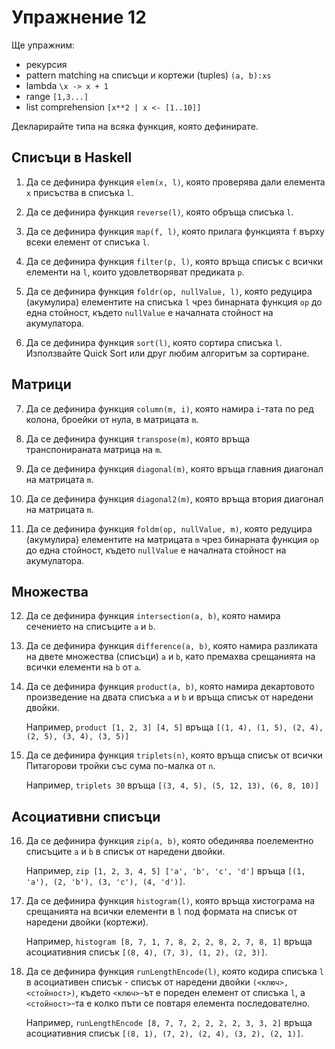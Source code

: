 Упражнение 12
=============

Ще упражним:
- рекурсия
- pattern matching на списъци и кортежи (tuples) `(a, b):xs`
- lambda `\x -> x + 1`
- range `[1,3...]`
- list comprehension `[x**2 | x <- [1..10]]`

Декларирайте типа на всяка функция, която дефинирате.

Списъци в Haskell
-----------------

1. Да се дефинира функция `elem(x, l)`, която
проверява дали елемента `x` присъства в списъка `l`.

2. Да се дефинира функция `reverse(l)`, която обръща списъка `l`.

3. Да се дефинира функция `map(f, l)`, която
прилага функцията `f` върху всеки елемент от списъка `l`.

4. Да се дефинира функция `filter(p, l)`, която
връща списък с всички елементи на `l`, които
удовлетворяват предиката `p`.

5. Да се дефинира функция `foldr(op, nullValue, l)`, която
редуцира (акумулира) елементите на списъка `l` чрез бинарната функция `op`
до една стойност, където `nullValue` е началната стойност на акумулатора.

6. Да се дефинира функция `sort(l)`, която сортира списъка `l`.
Използвайте Quick Sort или друг любим алгоритъм за сортиране.

Матрици
-------

7. Да се дефинира функция `column(m, i)`, която
намира `i`-тата по ред колона, броейки от нула, в матрицата `m`.

8. Да се дефинира функция `transpose(m)`, която
връща транспонираната матрица на `m`.

9. Да се дефинира функция `diagonal(m)`, която
връща главния диагонал на матрицата `m`.

10. Да се дефинира функция `diagonal2(m)`, която
връща втория диагонал на матрицата `m`.

11. Да се дефинира функция `foldm(op, nullValue, m)`, която
редуцира (акумулира) елементите на матрицата `m` чрез бинарната функция `op`
до една стойност, където `nullValue` е началната стойност на акумулатора.

Множества
---------

12. Да се дефинира функция `intersection(a, b)`, която
намира сечението на списъците `a` и `b`.

13. Да се дефинира функция `difference(a, b)`, която
намира разликата на двете множества (списъци) `a` и `b`, като
премахва срещанията на всички елементи на `b` от `a`.

14. Да се дефинира функция `product(a, b)`, която
намира декартовото произведение на двата списъка `a` и `b`
и връща списък от наредени двойки.

    Например, `product [1, 2, 3] [4, 5]` връща
    `[(1, 4), (1, 5), (2, 4), (2, 5), (3, 4), (3, 5)]`

15. Да се дефинира функция `triplets(n)`, която
връща списък от всички Питагорови тройки със сума по-малка от `n`.

    Например, `triplets 30` връща `[(3, 4, 5), (5, 12, 13), (6, 8, 10)]`

Асоциативни списъци
-------------------

16. Да се дефинира функция `zip(a, b)`, която
обединява поелементно списъците `a` и `b` в списък от наредени двойки.

    Например, `zip [1, 2, 3, 4, 5] ['a', 'b', 'c', 'd']` връща
    `[(1, 'а'), (2, 'b'), (3, 'c'), (4, 'd')]`.

17. Да се дефинира функция `histogram(l)`, която
връща хистограма на срещанията на всички елементи в `l`
под формата на списък от наредени двойки (кортежи).

    Например, `histogram [8, 7, 1, 7, 8, 2, 2, 8, 2, 7, 8, 1]`
    връща асоциативния списък `[(8, 4), (7, 3), (1, 2), (2, 3)]`.

18. Да се дефинира функция `runLengthEncode(l)`, която
кодира списъка `l` в асоциативен списък - списък от наредени двойки
`(<ключ>, <стойност>)`, където `<ключ>`-ът e пореден елемент от списъка `l`, а
`<стойност>`-та е колко пъти се повтаря елемента последователно.

    Например, `runLengthEncode [8, 7, 7, 2, 2, 2, 2, 3, 3, 2]`
    връща асоциативния списък `[(8, 1), (7, 2), (2, 4), (3, 2), (2, 1)]`.
